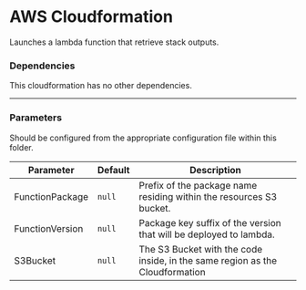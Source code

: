 # AWS Cloudformation

Launches a lambda function that retrieve stack outputs.

### Dependencies

This cloudformation has no other dependencies.

---

### Parameters

Should be configured from the appropriate configuration file within this folder.

| Parameter       | Default | Description                                                         |
|-----------------|---------|---------------------------------------------------------------------|
| FunctionPackage | `null`  | Prefix of the package name residing within the resources S3 bucket. |
| FunctionVersion | `null`  | Package key suffix of the version that will be deployed to lambda.  |
| S3Bucket | `null` | The S3 Bucket with the code inside, in the same region as the Cloudformation |
